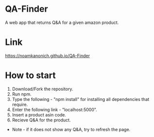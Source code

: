 # QA-Finder
A web app that returns Q&amp;A for a given amazon product.

# Link
https://noamkanonich.github.io/QA-Finder

# How to start
1. Download/Fork the repository.
2. Run npm.
3. Type the following - "npm install" for installing all dependencies that require.
4. Enter the following link - "localhost:5000".
5. Insert a product asin code.
6. Recieve Q&A for the product.

* Note - if it does not show any Q&A, try to refresh the page.

